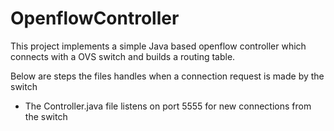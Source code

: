 # OpenflowController
This project implements a simple Java based openflow controller which connects with a OVS switch and builds a routing table.

Below are steps the files handles when a connection request is made by the switch

- The Controller.java file listens on port 5555 for new connections from the switch
